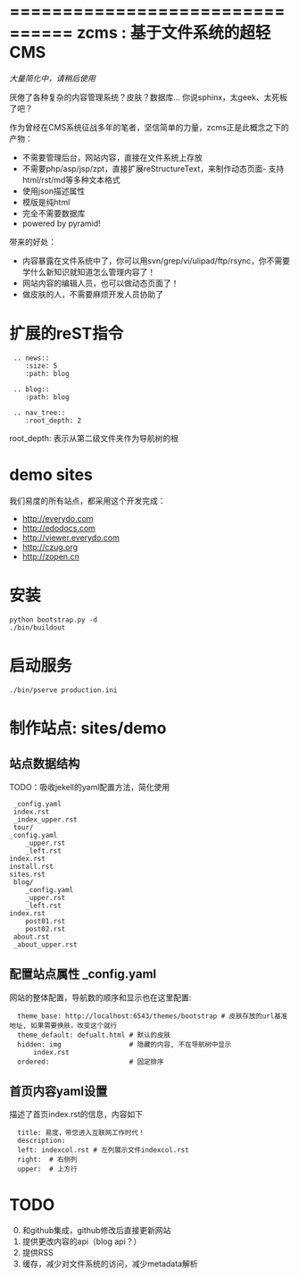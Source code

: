 ================================
zcms : 基于文件系统的超轻CMS
================================

*大量简化中，请稍后使用*

厌倦了各种复杂的内容管理系统？皮肤？数据库... 你说sphinx，太geek、太死板了吧？

作为曾经在CMS系统征战多年的笔者，坚信简单的力量，zcms正是此概念之下的产物：

- 不需要管理后台，网站内容，直接在文件系统上存放
- 不需要php/asp/jsp/zpt，直接扩展reStructureText，来制作动态页面- 支持html/rst/md等多种文本格式
- 使用json描述属性
- 模版是纯html
- 完全不需要数据库
- powered by pyramid!

带来的好处：

- 内容暴露在文件系统中了，你可以用svn/grep/vi/ulipad/ftp/rsync，你不需要学什么新知识就知道怎么管理内容了！
- 网站内容的编辑人员，也可以做动态页面了！
- 做皮肤的人，不需要麻烦开发人员协助了

扩展的reST指令
=====================
     .. news::
        :size: 5
        :path: blog

     .. blog::
        :path: blog

     .. nav_tree::
        :root_depth: 2

root_depth: 表示从第二级文件夹作为导航树的根

demo sites
===========
我们易度的所有站点，都采用这个开发完成：

- http://everydo.com
- http://edodocs.com
- http://viewer.everydo.com
- http://czug.org
- http://zopen.cn

安装
====================

    python bootstrap.py -d
    ./bin/buildout

启动服务
=======================

    ./bin/pserve production.ini

制作站点: sites/demo
============================
站点数据结构
--------------------
TODO：吸收jekell的yaml配置方法，简化使用

     _config.yaml
     index.rst
     _index_upper.rst
     tour/
	_config.yaml
        _upper.rst
        _left.rst
	index.rst
	install.rst
	sites.rst
     blog/
        _config.yaml
        _upper.rst
        _left.rst
	index.rst
        post01.rst
        post02.rst
     about.rst
     _about_upper.rst

配置站点属性 _config.yaml
--------------------------------------------
网站的整体配置，导航数的顺序和显示也在这里配置:

      theme_base: http://localhost:6543/themes/bootstrap # 皮肤存放的url基准地址, 如果需要换肤，改变这个就行
      theme_default: defualt.html # 默认的皮肤
      hidden: img                 # 隐藏的内容, 不在导航树中显示
          index.rst
      ordered:                    # 固定排序

首页内容yaml设置
-------------------------------------------------
描述了首页index.rst的信息，内容如下
 
      title: 易度，带您进入互联网工作时代！
      description: 
      left: indexcol.rst # 左列展示文件indexcol.rst
      right:  # 右侧列
      upper:  # 上方行

TODO
================
0. 和github集成，github修改后直接更新网站
1. 提供更改内容的api（blog api？）
2. 提供RSS
3. 缓存，减少对文件系统的访问，减少metadata解析
